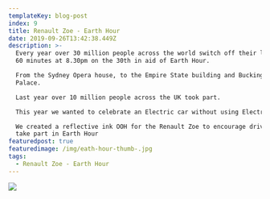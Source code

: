 ```yaml
---
templateKey: blog-post
index: 9
title: Renault Zoe - Earth Hour
date: 2019-09-26T13:42:38.449Z
description: >-
  Every year over 30 million people across the world switch off their lights for
  60 minutes at 8.30pm on the 30th in aid of Earth Hour.

  From the Sydney Opera house, to the Empire State building and Buckingham
  Palace.

  Last year over 10 million people across the UK took part.

  This year we wanted to celebrate an Electric car without using Electricity.

  We created a reflective ink OOH for the Renault Zoe to encourage drivers to
  take part in Earth Hour
featuredpost: true
featuredimage: /img/eath-hour-thumb-.jpg
tags:
  - Renault Zoe - Earth Hour
---
```

![](/img/earth-hour_1340_c.jpg)

![]()

